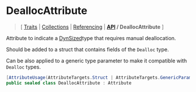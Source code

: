 # DeallocAttribute

> \[ [Traits](../traits.md)
> \| [Collections](../collections.md)
> \| [Referencing](../borrow-checker-at-home.md)
> \| **[API](index.g.md) / DeallocAttribute**
> \]

Attribute to indicate a [DynSized](T.DynSizedAttribute.g.md)type that requires manual deallocation.

Should be added to a struct that contains fields of the `Dealloc` type.

Can be also applied to a generic type parameter to make it compatible with `Dealloc` types.

```csharp
[AttributeUsage(AttributeTargets.Struct | AttributeTargets.GenericParameter)]
public sealed class DeallocAttribute : Attribute
```
